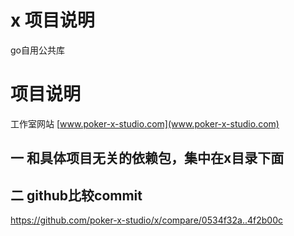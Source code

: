 # x 项目说明
go自用公共库

# 项目说明 
工作室网站 [www.poker-x-studio.com](www.poker-x-studio.com)


## 一 和具体项目无关的依赖包，集中在x目录下面


## 二 github比较commit 
https://github.com/poker-x-studio/x/compare/0534f32a..4f2b00c
